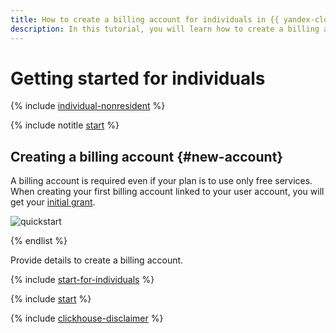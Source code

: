 ```yaml
---
title: How to create a billing account for individuals in {{ yandex-cloud }}
description: In this tutorial, you will learn how to create a billing account for an individual in {{ yandex-cloud }}. Find the answers to FAQs about a billing account and paid consumption, the initial grant, and documents.
---
```


# Getting started for individuals

{% include [individual-nonresident](../../_includes/billing/individual-nonresidents.md) %}

{% include notitle [start](../_includes/quickstart-start.md) %}

## Creating a billing account {#new-account}

A billing account is required even if your plan is to use only free services. When creating your first billing account linked to your user account, you will get your [initial grant](../usage-grant.md).

![quickstart](../../_assets/overview/individuals-paid-version.svg)

{% endlist %}

Provide details to create a billing account.

{% include [start-for-individuals](../../_includes/billing/billing-account-create-individual.md) %}

{% include [start](../_includes/quickstart-qa-whats-next-individuals.md) %}

{% include [clickhouse-disclaimer](../../_includes/clickhouse-disclaimer.md) %}